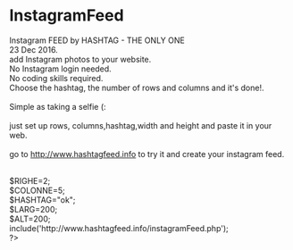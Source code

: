 # InstagramFeed

Instagram FEED by HASHTAG - THE ONLY ONE<br>
23 Dec 2016.<br>
add Instagram photos to your website.<br>
No Instagram login needed.<br>
No coding skills required.<br>
Choose the hashtag, the number of rows and columns and it's done!.<br>
<br>
Simple as taking a selfie (:<br>
<br>
just set up rows, columns,hashtag,width and height and paste it in your web.<br>
<br>
go to http://www.hashtagfeed.info to try it and create your instagram feed.<br>
<br>
<?php<br>
$RIGHE=2;<br>
$COLONNE=5;<br>
$HASHTAG="ok";<br>
$LARG=200;<br>
$ALT=200;<br>
include('http://www.hashtagfeed.info/instagramFeed.php');<br>
?><br>
